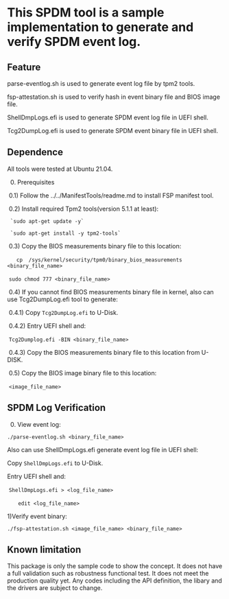 # This SPDM tool is a sample implementation to generate and verify SPDM event log.

## Feature

parse-eventlog.sh is used to generate event log file by tpm2 tools.

fsp-attestation.sh is used to verify hash in event binary file and BIOS image file.

ShellDmpLogs.efi is used to generate SPDM event log file in UEFI shell.

Tcg2DumpLog.efi is used to generate SPDM event binary file in UEFI shell.

## Dependence

All tools were tested at Ubuntu 21.04.

0) Prerequisites

​	0.1) Follow the ../../ManifestTools/readme.md to install FSP manifest tool.

​	0.2) Install required Tpm2 tools(version 5.1.1 at least):

  	 `sudo apt-get update -y`

  	 `sudo apt-get install -y tpm2-tools`

​	0.3) Copy the BIOS measurements binary file to this location:

​	`	cp  /sys/kernel/security/tpm0/binary_bios_measurements <binary_file_name>`

​	`sudo chmod 777 <binary_file_name>`

​	0.4) If you cannot find BIOS measurements binary file in kernel, also can use Tcg2DumpLog.efi tool to generate:

​		0.4.1) Copy  `Tcg2DumpLog.efi`  to U-Disk.

​		0.4.2) Entry UEFI shell and:

​		`Tcg2Dumplog.efi -BIN <binary_file_name>`

​		0.4.3) Copy the BIOS measurements binary file to this location from U-DISK.

​	0.5) Copy the BIOS image binary file to this location:

​	`<image_file_name>`

## SPDM Log Verification

0) View event log:

`./parse-eventlog.sh <binary_file_name>`

Also can use ShellDmpLogs.efi generate event log file in UEFI shell:

Copy  `ShellDmpLogs.efi`  to U-Disk.

Entry UEFI shell and:

​	`ShellDmpLogs.efi > <log_file_name>`

​	`	edit <log_file_name>`

1)Verify event binary:

`./fsp-attestation.sh <image_file_name> <binary_file_name>`

## Known limitation
This package is only the sample code to show the concept.
It does not have a full validation such as robustness functional test. It does not meet the production quality yet.
Any codes including the API definition, the libary and the drivers are subject to change.

